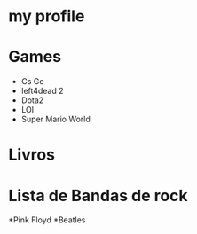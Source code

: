 # my profile

# Games

* Cs Go
* left4dead 2
* Dota2
* LOl
* Super Mario World

# Livros

# Lista de Bandas de rock
*Pink Floyd
*Beatles